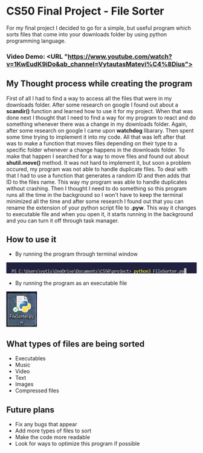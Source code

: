 # **CS50 Final Project - File Sorter**
For my final project I decided to go for a simple, but useful program which sorts files that come into your downloads folder by using python programming language.
### **Video Demo**:  <URL "https://www.youtube.com/watch?v=1KwEudK9iDo&ab_channel=VytautasMatevi%C4%8Dius">
## **My Thought process while creating the program**
First of all I had to find a way to access all the files that were in my downloads folder. After some research on google I found out about a **scandir()** function and learned how to use it for my project. When that was done next I thought that I need to find a way for my program to react and do something whenever there was a change in my downloads folder. Again, after some research on google I came upon **watchdog** libarary. Then spent some time trying to implement it into my code. All that was left after that was to make a function that moves files depending on their type to a specific folder whenever a change happens in the downloads folder. To make that happen I searched for a way to move files and found out about **shutil.move()** method. It was not hard to implement it, but soon a problem occured, my program was not able to handle duplicate files. To deal with that I had to use a function that generates a random ID and then adds that ID to the files name. This way my program was able to handle duplicates without crashing. Then I thought I need to do something so this program runs all the time in the background so I won't have to keep the terminal minimized all the time and after some research I found out that you can rename the extension of your python script file to **.pyw**. This way it changes to executable file and when you open it, it starts running in the background and you can turn it off through task manager.
## **How to use it**
- By running the program through terminal window

![Terminal command](terminal.bmp)
- By running the program as an executable file

![Executable](executable.png)

## **What types of files are being sorted**
- Executables
- Music
- Video
- Text
- Images
- Compressed files

## **Future plans**
- Fix any bugs that appear
- Add more types of files to sort
- Make the code more readable
- Look for ways to optimize this program if possible